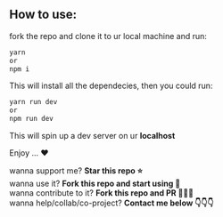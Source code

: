
## How to use:

fork the repo and clone it to ur local machine and run:


```bash
yarn
or
npm i

```

This will install all the dependecies, then you could run:

```bash
yarn run dev
or
npm run dev

```

This will spin up a dev server on ur **localhost**

Enjoy ... ❤️

wanna support me? **Star this repo ⭐️** <br/>
wanna use it? **Fork this repo and start using 🤝‍** <br/>
wanna contribute to it? **Fork this repo and PR 🧑‍🤝‍🧑** <br/>
wanna help/collab/co-project? **Contact me below 👇👇👇**



<br/>





